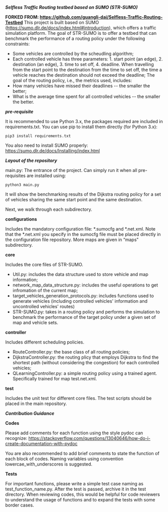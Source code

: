 ***Selfless Traffic Routing testbed based on SUMO (STR-SUMO)***

**FORKED FROM: https://github.com/guangli-dai/Selfless-Traffic-Routing-Testbed**
This project is built based on SUMO (https://sumo.dlr.de/docs/index.html#introduction), which offers a traffic simulation platform.
The goal of STR-SUMO is to offer a testbed that can benchmark the performance of a routing policy under the following constraints:
- Some vehicles are controlled by the scheudling algorithm;
- Each controlled vehicle has three parameters: 1. start point (an edge), 2. destination (an edge), 3. time to set off, 4. deadline. When travelling from the start point to the destination from the time to set off, the time a vehicle reaches the destination should not exceed the deadline;
The goal of the routing policy, i.e., the metrics used, includes:
- How many vehicles have missed their deadlines -- the smaller the better;
- What is the average time spent for all controlled vehicles -- the smaller the better.

***pre-requisite***

It is recommended to use Python 3.x, the packages required are included in requirements.txt. 
You can use pip to install them directly (for Python 3.x):
```
pip3 install requirements.txt
```
You also need to install SUMO properly: https://sumo.dlr.de/docs/Installing/index.html


***Layout of the repository***

main.py: The entrance of the project. Can simply run it when all pre-requisites are installed using:
```
python3 main.py
```
It will show the benchmarking results of the Dijkstra routing policy for a set of vehicles sharing the same start point and the same destination.

Next, we walk through each subdirectory.

**configurations**

Includes the mandatory configuration file: \*.sumocfg and \*.net.xml. Note that the \*.net.xml you specify in the sumocfg file must be placed directly in the configuration file repository.
More maps are given in “maps" subdirectory.

**core**

Includes the core files of STR-SUMO. 
- Util.py: includes the data structure used to store vehicle and map information;
- network_map_data_structure.py: includes the useful operations to get infromation of the current map;
- target_vehicles_generation_protocols.py: includes functions used to generate vehicles (including controlled vehicles' information and uncontrolled vehicles' routes)
- STR-SUMO.py: takes in a routing policy and performs the simulation to benchmark the performance of the target policy under a given set of map and vehicle sets.

**controller**

Includes different scheduling policies.
- RouteController.py: the base class of all routing policies;
- DijkstraController.py: the routing plicy that employs Dijkstra to find the shortest path (without considering the congestion) for each controlled vehicles;
- QLearningController.py: a simple routing policy using a trained agent. Specifically trained for map test.net.xml.

**test**

Includes the unit test for different core files.
The test scripts should be placed in the main repository.

***Contribution Guidance***

**Codes**

Please add comments for each function using the style pydoc can recognize: https://stackoverflow.com/questions/13040646/how-do-i-create-documentation-with-pydoc

You are also recommended to add brief comments to state the function of each block of codes. Naming variables using convention lowercae_with_underscores is suggested.

**Tests**

For important functions, please write a simple test case naming as test_function_name.py. After the test is passed, archive it in the test directory. When reviewing codes, this would be helpful for code reviewers to understand the usage of functions and to expand the tests with some border cases.
